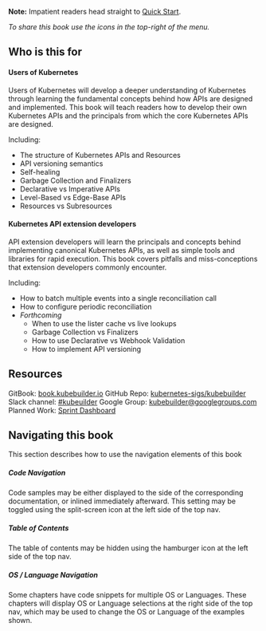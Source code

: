**Note:** Impatient readers head straight to [Quick Start](quick_start.md).

*To share this book use the icons in the top-right of the menu.*

## Who is this for

#### Users of Kubernetes

Users of Kubernetes will develop a deeper understanding of Kubernetes through learning
the fundamental concepts behind how APIs are designed and implemented.  This book
will teach readers how to develop their own Kubernetes APIs and the
principals from which the core Kubernetes APIs are designed.

Including:

- The structure of Kubernetes APIs and Resources
- API versioning semantics
- Self-healing
- Garbage Collection and Finalizers
- Declarative vs Imperative APIs
- Level-Based vs Edge-Base APIs
- Resources vs Subresources

#### Kubernetes API extension developers

API extension developers will learn the principals and concepts behind implementing canonical
Kubernetes APIs, as well as simple tools and libraries for rapid execution.  This
book covers pitfalls and miss-conceptions that extension developers commonly encounter.

Including:

- How to batch multiple events into a single reconciliation call
- How to configure periodic reconciliation
- *Forthcoming*
    - When to use the lister cache vs live lookups
    - Garbage Collection vs Finalizers
    - How to use Declarative vs Webhook Validation
    - How to implement API versioning

## Resources

GitBook: [book.kubebuilder.io](http://book.kubebuilder.io)
GitHub Repo: [kubernetes-sigs/kubebuilder](https://github.com/kubernetes-sigs/kubebuilder)
Slack channel: [#kubeuilder](http://slack.k8s.io/#kubebuilder)
Google Group: [kubebuilder@googlegroups.com](https://groups.google.com/forum/#!forum/kubebuilder)
Planned Work: [Sprint Dashboard](https://github.com/kubernetes-sigs/kubebuilder/projects/1)

## Navigating this book

This section describes how to use the navigation elements of this book

##### Code Navigation

Code samples may be either displayed to the side of the corresponding documentation, or inlined
immediately afterward.  This setting may be toggled using the split-screen icon at the left side
of the top nav.

##### Table of Contents

The table of contents may be hidden using the hamburger icon at the left side of the top nav.

##### OS / Language Navigation

Some chapters have code snippets for multiple OS or Languages.  These chapters will display OS
or Language selections at the right side of the top nav, which may be used to change the
OS or Language of the examples shown.
